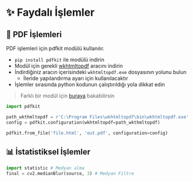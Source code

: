 # ✨ Faydalı İşlemler

## 📑 PDF İşlemleri

PDF işlemleri için pdfkit modülü kullanılır.

* `pip install pdfkit` ile modülü indirin
* Modül için gerekli [wkhtmltopdf](https://github.com/wkhtmltopdf/wkhtmltopdf/releases) aracını indirin
* İndirdiğiniz aracın içerisindeki `wkhtmltopdf.exe` dosyasının yolunu bulun
  * İleride yapılandırma ayarı için kullanılacaktır
* İşlemler sırasında python kodunun çalıştırıldığı yola dikkat edin

> Farklı bir modül için [buraya](https://towardsdatascience.com/python-for-pdf-ef0fac2808b0) bakabilirsin

```python
import pdfkit

path_wkthmltopdf = r'C:\Program Files\wkhtmltopdf\bin\wkhtmltopdf.exe'
config = pdfkit.configuration(wkhtmltopdf=path_wkthmltopdf)

pdfkit.from_file('file.html', 'out.pdf', configuration=config)
```

## 📊 İstatistiksel İşlemler

```python
import statistic # Medyan alma
final = cv2.medianBlur(source, 3) # Medyan Filtre
```

